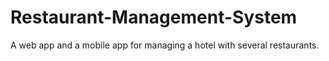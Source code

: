 # Restaurant-Management-System
A web app and a mobile app for  managing a hotel with several restaurants.
